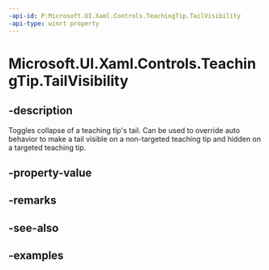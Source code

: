 ```yaml
---
-api-id: P:Microsoft.UI.Xaml.Controls.TeachingTip.TailVisibility
-api-type: winrt property
---
```


# Microsoft.UI.Xaml.Controls.TeachingTip.TailVisibility

<!--
public Microsoft.UI.Xaml.Controls.TeachingTipTailVisibility TailVisibility { get; set; }
-->

## -description

Toggles collapse of a teaching tip's tail. Can be used to override auto behavior to make a tail visible on a non-targeted teaching tip and hidden on a targeted teaching tip. 

## -property-value

## -remarks

## -see-also

## -examples

